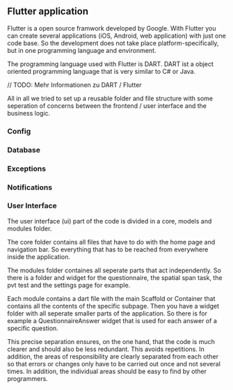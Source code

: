 ## Flutter application

Flutter is a open source framwork developed by Google. 
With Flutter you can create several applications (iOS, Android, web application) with just one code base. 
So the development does not take place platform-specifically, but in one programming language and environment.

The programming language used with Flutter is DART. 
DART ist a object oriented programming language that is very similar to C# or Java. 

// TODO: Mehr Informationen zu DART / Flutter


All in all we tried to set up a reusable folder and file structure with some seperation of concerns between the frontend / user interface and the business logic.

### Config

### Database

### Exceptions

### Notifications

### User Interface

The user interface (ui) part of the code is divided in a core, models and modules folder. 

The core folder contains all files that have to do with the home page and navigation bar. So everything that has to be reached from everywhere inside the application.

The modules folder containes all seperate parts that act independently. 
So there is a folder and widget for the questionnaire, the spatial span task, the pvt test and the settings page for example.

Each module contains a dart file with the main Scaffold or Container that contains all the contents of the specific subpage. 
Then you have a widget folder with all seperate smaller parts of the application. 
So there is for example a QuestionnaireAnswer widget that is used for each answer of a specific question.

This precise separation ensures, on the one hand, that the code is much clearer and should also be less redundant. This avoids repetitions. 
In addition, the areas of responsibility are clearly separated from each other so that errors or changes only have to be carried out once and not several times. 
In addition, the individual areas should be easy to find by other programmers.